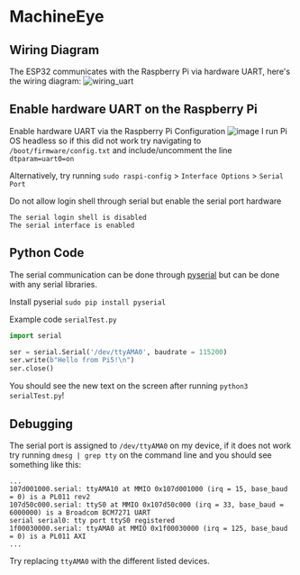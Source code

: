 # MachineEye

## Wiring Diagram
The ESP32 communicates with the Raspberry Pi via hardware UART, here's the wiring diagram:
![wiring_uart](https://github.com/user-attachments/assets/9a67fa81-a5c6-4b69-893c-6a5d640088a3)

## Enable hardware UART on the Raspberry Pi
Enable hardware UART via the Raspberry Pi Configuration
![image](https://github.com/user-attachments/assets/fe54d104-5028-4c19-a6c7-4ead5176033b)
I run Pi OS headless so if this did not work try navigating to `/boot/firmware/config.txt` and include/uncomment the line `dtparam=uart0=on`

Alternatively, try running `sudo raspi-config` > `Interface Options` > `Serial Port`

Do not allow login shell through serial but enable the serial port hardware
```
The serial login shell is disabled
The serial interface is enabled 
```

## Python Code
The serial communication can be done through [pyserial](https://pyserial.readthedocs.io/en/latest/pyserial.html) but can be done with any serial libraries.

Install pyserial `sudo pip install pyserial`

Example code `serialTest.py`
```python
import serial

ser = serial.Serial('/dev/ttyAMA0', baudrate = 115200)
ser.write(b"Hello from Pi5!\n")
ser.close()
```
You should see the new text on the screen after running `python3 serialTest.py`!

## Debugging
The serial port is assigned to `/dev/ttyAMA0` on my device, if it does not work try running `dmesg | grep tty` on the command line and you should see something like this:
```
...
107d001000.serial: ttyAMA10 at MMIO 0x107d001000 (irq = 15, base_baud = 0) is a PL011 rev2
107d50c000.serial: ttyS0 at MMIO 0x107d50c000 (irq = 33, base_baud = 6000000) is a Broadcom BCM7271 UART
serial serial0: tty port ttyS0 registered
1f00030000.serial: ttyAMA0 at MMIO 0x1f00030000 (irq = 125, base_baud = 0) is a PL011 AXI
...
```
Try replacing `ttyAMA0` with the different listed devices.





